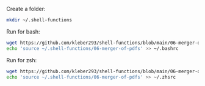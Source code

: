 
Create a folder:

```sh
mkdir ~/.shell-functions
```

Run for bash:

```sh
wget https://github.com/kleber293/shell-functions/blob/main/06-merger-of-pdfs/06-merger-of-pdfs
echo 'source ~/.shell-functions/06-merger-of-pdfs' >> ~/.bashrc
```

Run for zsh:

```sh
wget https://github.com/kleber293/shell-functions/blob/main/06-merger-of-pdfs/06-merger-of-pdfs
echo 'source ~/.shell-functions/06-merger-of-pdfs' >> ~/.zhsrc
```
            
